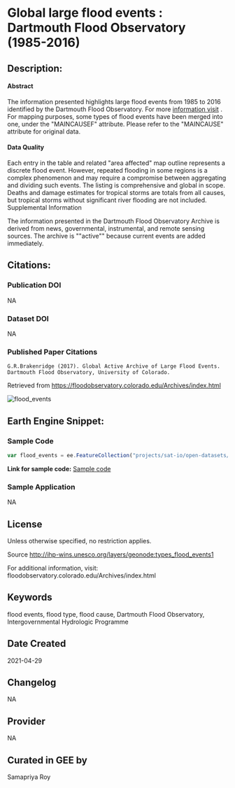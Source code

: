 
# Global large flood events : Dartmouth Flood Observatory (1985-2016)

## Description:

#### Abstract

The information presented highlights large flood events from 1985 to 2016 identified by the Dartmouth Flood Observatory. For more [information visit](https://floodobservatory.colorado.edu/Archives/index.html) . For mapping purposes, some types of flood events have been merged into one, under the "MAINCAUSEF" attribute. Please refer to the "MAINCAUSE" attribute for original data.

#### Data Quality
Each entry in the table and related "area affected" map outline represents a discrete flood event. However, repeated flooding in some regions is a complex phenomenon and may require a compromise between aggregating and dividing such events. The listing is comprehensive and global in scope. Deaths and damage estimates for tropical storms are totals from all causes, but tropical storms without significant river flooding are not included.
Supplemental Information

The information presented in the Dartmouth Flood Observatory Archive is derived from news, governmental, instrumental, and remote sensing sources. The archive is ""active"" because current events are added immediately.

## Citations:

### Publication DOI

NA

### Dataset DOI

NA

### Published Paper Citations

```
G.R.Brakenridge (2017). Global Active Archive of Large Flood Events.
Dartmouth Flood Observatory, University of Colorado.
```

Retrieved from https://floodobservatory.colorado.edu/Archives/index.html

![flood_events](https://user-images.githubusercontent.com/6677629/116651458-dfa7fd00-a948-11eb-9764-c93c8aa42771.gif)

## Earth Engine Snippet:

### Sample Code

```js
var flood_events = ee.FeatureCollection("projects/sat-io/open-datasets/events/large_flood_events_1985-2016")
```

**Link for sample code:** [Sample code](https://code.earthengine.google.com/?scriptPath=users/sat-io/awesome-gee-catalog-examples:global-events-layers/GLOBAL-LARGE-FLOOD-EVENTS)

### Sample Application

NA

## License

Unless otherwise specified, no restriction applies.

Source http://ihp-wins.unesco.org/layers/geonode:types_flood_events1

For additional information, visit: floodobservatory.colorado.edu/Archives/index.html

## Keywords

flood events, flood type, flood cause, Dartmouth Flood Observatory, Intergovernmental Hydrologic Programme

## Date Created

2021-04-29

## Changelog

NA

## Provider

NA

## Curated in GEE by
Samapriya Roy